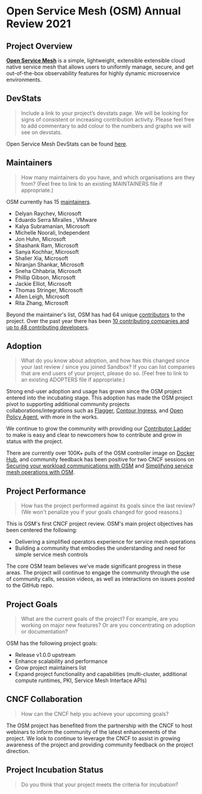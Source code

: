 # Open Service Mesh (OSM) Annual Review 2021

## Project Overview

**[Open Service Mesh](https://openservicemesh.io)** is a simple, lightweight, extensible extensible cloud native service mesh that allows users to uniformly manage, secure, and get out-of-the-box observability features for highly dynamic microservice environments.

## DevStats

> Include a link to your project’s devstats page. We will be looking for signs of consistent or increasing contribution activity. Please feel free to add commentary to add colour to the numbers and graphs we will see on devstats.

Open Service Mesh DevStats can be found [here](https://openservicemesh.devstats.cncf.io/d/8/dashboards?orgId=1&from=now-365d&to=now-1h).

## Maintainers

> How many maintainers do you have, and which organisations are they from? (Feel free to link to an existing MAINTAINERS file if appropriate.)

OSM currently has 15 [maintainers](https://github.com/openservicemesh/osm/blob/main/OWNERS).

- Delyan Raychev, Microsoft
- Eduardo Serra Miralles , VMware
- Kalya Subramanian, Microsoft
- Michelle Noorali, Independent
- Jon Huhn, Microsoft
- Shashank Ram, Microsoft
- Sanya Kochhar, Microsoft
- Shalier Xia, Microsoft
- Niranjan Shankar, Microsoft
- Sneha Chhabria, Microsoft
- Phillip Gibson, Microsoft
- Jackie Elliot, Microsoft
- Thomas Stringer, Microsoft
- Allen Leigh, Microsoft
- Rita Zhang, Microsoft

Beyond the maintainer's list, OSM has had 64 unique [contributors](https://github.com/openservicemesh/osm/graphs/contributors) to the project. Over the past year there has been [10 contributing companies and up to 48 contributing developers](https://openservicemesh.devstats.cncf.io/d/7/companies-contributing-in-repository-groups?orgId=1&from=now-365d&to=now-1h&var-period=d28&var-repogroup_name=All).

## Adoption

> What do you know about adoption, and how has this changed since your last review / since you joined Sandbox? If you can list companies that are end users of your project, please do so. (Feel free to link to an existing ADOPTERS file if appropriate.)

Strong end-user adoption and usage has grown since the OSM project entered into the incubating stage. This adoption has made the OSM project pivot to supporting additional community projects collaborations/integrations such as [Flagger](https://github.com/fluxcd/flagger/blob/main/docs/gitbook/tutorials/osm-progressive-delivery.md), [Contour Ingress](https://release-v0-11.docs.openservicemesh.io/docs/demos/ingress_contour/), and [Open Policy Agent](https://release-v0-11.docs.openservicemesh.io/docs/guides/integrations/external_auth_opa/), with more in the works.

We continue to grow the community with providing our [Contributor Ladder](https://github.com/openservicemesh/osm/blob/main/CONTRIBUTOR_LADDER.md) to make is easy and clear to newcomers how to contribute and grow in status with the project.

There are currently over 100K+ pulls of the OSM controller image on [Docker Hub](https://hub.docker.com/r/openservicemesh/osm-controller), and community feedback has been positive for two CNCF sessions on [Securing your workload communications with OSM](https://www.youtube.com/watch?v=llC9gLznJX4) and [Simplifying service mesh operations with OSM](https://www.youtube.com/watch?v=fb80WmVVzH8).

## Project Performance

> How has the project performed against its goals since the last review? (We won't penalize you if your goals changed for good reasons.)

This is OSM's first CNCF project review. OSM's main project objectives has been centered the following:

- Delivering a simplified operators experience for service mesh operations
- Building a community that embodies the understanding and need for simple service mesh controls

The core OSM team believes we've made significant progress in these areas. The project will continue to engage the community through the use of community calls, session videos, as well as interactions on issues posted to the GitHub repo.

## Project Goals

> What are the current goals of the project? For example, are you working on major new features? Or are you concentrating on adoption or documentation?

OSM has the following project goals:

- Release v1.0.0 upstream
- Enhance scalability and performance
- Grow project maintainers list
- Expand project functionality and capabilities (multi-cluster, additional compute runtimes, PKI, Service Mesh Interface APIs)

## CNCF Collaboration

> How can the CNCF help you achieve your upcoming goals?

The OSM project has benefited from the partnership with the CNCF to host webinars to inform the community of the latest enhancements of the project. We look to continue to leverage the CNCF to assist in growing awareness of the project and providing community feedback on the project direction.

## Project Incubation Status

> Do you think that your project meets the criteria for incubation?

